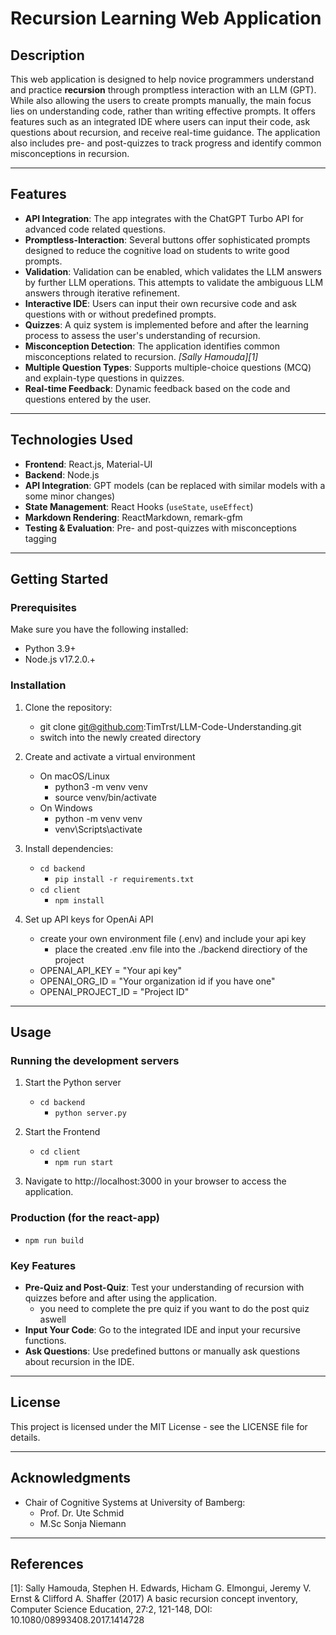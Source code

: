 # Recursion Learning Web Application

## Description

This web application is designed to help novice programmers understand and practice **recursion** through promptless interaction with an LLM (GPT). While also allowing the users to create prompts manually, the main focus lies on understanding code, rather than writing effective prompts. It offers features such as an integrated IDE where users can input their code, ask questions about recursion, and receive real-time guidance. The application also includes pre- and post-quizzes to track progress and identify common misconceptions in recursion.

---

## Features

- **API Integration**: The app integrates with the ChatGPT Turbo API for advanced code related questions.
- **Promptless-Interaction**: Several buttons offer sophisticated prompts designed to reduce the cognitive load on students to write good prompts.
- **Validation**: Validation can be enabled, which validates the LLM answers by further LLM operations. This attempts to validate the ambiguous LLM answers through iterative refinement.
- **Interactive IDE**: Users can input their own recursive code and ask questions with or without predefined prompts.
- **Quizzes**: A quiz system is implemented before and after the learning process to assess the user's understanding of recursion.
- **Misconception Detection**: The application identifies common misconceptions related to recursion. <cite>[Sally Hamouda][1]
- **Multiple Question Types**: Supports multiple-choice questions (MCQ) and explain-type questions in quizzes.
- **Real-time Feedback**: Dynamic feedback based on the code and questions entered by the user.

---

## Technologies Used

- **Frontend**: React.js, Material-UI
- **Backend**: Node.js
- **API Integration**: GPT models (can be replaced with similar models with a some minor changes)
- **State Management**: React Hooks (`useState`, `useEffect`)
- **Markdown Rendering**: ReactMarkdown, remark-gfm
- **Testing & Evaluation**: Pre- and post-quizzes with misconceptions tagging

---

## Getting Started

### Prerequisites

Make sure you have the following installed:

- Python 3.9+
- Node.js v17.2.0.+

### Installation

1. Clone the repository:
   - git clone git@github.com:TimTrst/LLM-Code-Understanding.git
   - switch into the newly created directory

2. Create and activate a virtual environment
    - On macOS/Linux
        - python3 -m venv venv
        - source venv/bin/activate
    - On Windows
        - python -m venv venv
        - venv\Scripts\activate

2. Install dependencies:
    - `cd backend`
        - `pip install -r requirements.txt`
    - `cd client`
        - `npm install` 

3. Set up API keys for OpenAi API
    - create your own environment file (.env) and include your api key
        - place the created .env file into the ./backend directiory of the project
    - OPENAI_API_KEY = "Your api key"
    - OPENAI_ORG_ID = "Your organization id if you have one"
    - OPENAI_PROJECT_ID = "Project ID"

---

## Usage

### Running the development servers
1. Start the Python server
    - `cd backend`
        - `python server.py`

2. Start the Frontend
    - `cd client`
        - `npm run start`

3. Navigate to http://localhost:3000 in your browser to access the application.

### Production (for the react-app)
- `npm run build`

### Key Features
- **Pre-Quiz and Post-Quiz**: Test your understanding of recursion with quizzes before and after using the application.
    - you need to complete the pre quiz if you want to do the post quiz aswell
- **Input Your Code**: Go to the integrated IDE and input your recursive functions.
- **Ask Questions**: Use predefined buttons or manually ask questions about recursion in the IDE.

---

## License
This project is licensed under the MIT License - see the LICENSE file for details.

---

## Acknowledgments
- Chair of Cognitive Systems at University of Bamberg:
    - Prof. Dr. Ute Schmid
    - M.Sc Sonja Niemann

---

## References
[1]: Sally Hamouda, Stephen H. Edwards, Hicham G. Elmongui, Jeremy V. Ernst &
Clifford A. Shaffer (2017) A basic recursion concept inventory, Computer Science Education, 27:2,
121-148, DOI: 10.1080/08993408.2017.1414728
